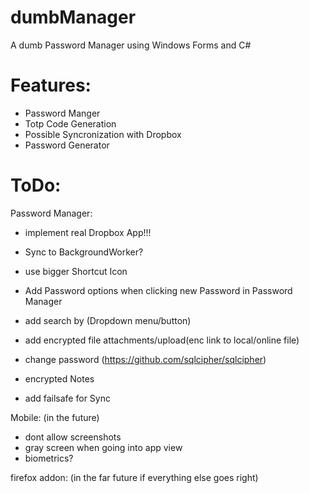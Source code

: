 # dumbManager
A dumb Password Manager using Windows Forms and C#


# Features:
- Password Manger
- Totp Code Generation
- Possible Syncronization with Dropbox
- Password Generator

# ToDo:

Password Manager:
- implement real Dropbox App!!!

- Sync to BackgroundWorker?
- use bigger Shortcut Icon
- Add Password options when clicking new Password in Password Manager
- add search by (Dropdown menu/button)
- add encrypted file attachments/upload(enc link to local/online file)
- change password (https://github.com/sqlcipher/sqlcipher)
- encrypted Notes
- add failsafe for Sync


Mobile: (in the future)
- dont allow screenshots
- gray screen when going into app view
- biometrics?


firefox addon: (in the far future if everything else goes right)

